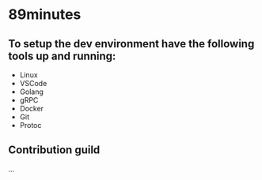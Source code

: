 # 89minutes


## To setup the dev environment have the following tools up and running:
* Linux
* VSCode
* Golang
* gRPC
* Docker
* Git
* Protoc

## Contribution guild
...